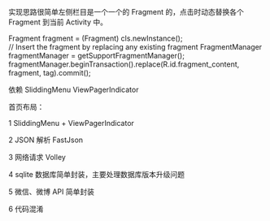 实现思路很简单左侧栏目是一个一个的 Fragment 的，点击时动态替换各个 Fragment 到当前 Activity 中。
<p>Fragment fragment = (Fragment) cls.newInstance();<br/>
// Insert the fragment by replacing any existing fragment
FragmentManager fragmentManager = getSupportFragmentManager();<br/>
fragmentManager.beginTransaction().replace(R.id.fragment_content, fragment, tag).commit();</p>

依赖 SliddingMenu   ViewPagerIndicator

首页布局：

1 SliddingMenu + ViewPagerIndicator

2 JSON 解析 FastJson

3 网络请求 Volley

4 sqlite 数据库简单封装，主要处理数据库版本升级问题

5 微信、微博 API 简单封装

6 代码混淆
